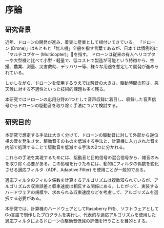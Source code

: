 # 序論

## 研究背景

近年、ドローンの開発が進み、着実に産業として根付いてきている。
「ドローン (Drone)」はもともと「無人機」全般を指す言葉であるが、日本では慣例的に「マルチコプター (Multicopter)」を指す。
ドローンは従来の有人ヘリコプターや大型機と比べて小型・軽量で、低コストで製造が可能という特徴から、空撮、農業、測量、災害救助、デリバリー等、様々な用途を想定して開発が進められている。

しかしながら、ドローンを使用するうえでは騒音の大きさ、駆動時間の短さ、悪天候に対する不適性といった技術的課題も多く残る。

本研究ではドローンの応用分野の1つとして音声収録に着目し、収録した音声信号からドローンの駆動音を取り除く手法について検討する。

## 研究目的

本研究で想定する手法は大きく分けて、ドローンの駆動音に対して外部から逆位相の音を発生させ、駆動音そのものを低減する手法と、計算機に入力された音を内部で処理することで駆動音を低減する手法の2つに分かれる。

これらの手法を実現するためには、駆動音と目的信号の混合信号から、雑音のみを取り除く必要がある。この処理を行うためには、動的にフィルタの係数を変化させる適応フィルタ（ADF、Adaptive Filter) を使用ことが一般的である。

適応フィルタのフィルタ係数を計算するアルゴリズムは複数知られているが、アルゴリズムの収束誤差と収束速度は相反する関係にある。したがって、実装するハードウェアの規模や、求められる収束速度などを考慮して、アルゴリズムを選択する必要がある。

本研究では、計算機のハードウェアとしてRaspberry Piを、ソフトウェアとしてGo言語で制作したプログラムを実行し、代表的な適応アルゴリズムを使用した適応フィルタによるドローンの駆動音低減の評価を行うことを目的とする。

